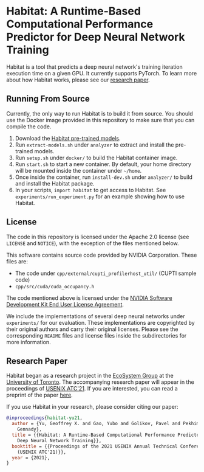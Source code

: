 # Habitat: A Runtime-Based Computational Performance Predictor for Deep Neural Network Training

Habitat is a tool that predicts a deep neural network's training iteration
execution time on a given GPU. It currently supports PyTorch. To learn more
about how Habitat works, please see our [research
paper](https://arxiv.org/abs/2102.00527).


## Running From Source

Currently, the only way to run Habitat is to build it from source. You should
use the Docker image provided in this repository to make sure that you can
compile the code.

1. Download the [Habitat pre-trained
   models](https://drive.google.com/uc?export=download&id=1wcH2GKBnFsSLz9HgYZVUv17bz7HBYl7f).
2. Run `extract-models.sh` under `analyzer` to extract and install the
   pre-trained models.
3. Run `setup.sh` under `docker/` to build the Habitat container image.
4. Run `start.sh` to start a new container. By default, your home directory
   will be mounted inside the container under `~/home`.
5. Once inside the container, run `install-dev.sh` under `analyzer/` to build
   and install the Habitat package.
6. In your scripts, `import habitat` to get access to Habitat. See
   `experiments/run_experiment.py` for an example showing how to use Habitat.


## License

The code in this repository is licensed under the Apache 2.0 license (see
`LICENSE` and `NOTICE`), with the exception of the files mentioned below.

This software contains source code provided by NVIDIA Corporation. These files
are:

- The code under `cpp/external/cupti_profilerhost_util/` (CUPTI sample code)
- `cpp/src/cuda/cuda_occupancy.h`

The code mentioned above is licensed under the [NVIDIA Software Development
Kit End User License Agreement](https://docs.nvidia.com/cuda/eula/index.html).

We include the implementations of several deep neural networks under
`experiments/` for our evaluation. These implementations are copyrighted by
their original authors and carry their original licenses. Please see the
corresponding `README` files and license files inside the subdirectories for
more information.


## Research Paper

Habitat began as a research project in the [EcoSystem
Group](https://www.cs.toronto.edu/ecosystem) at the [University of
Toronto](https://cs.toronto.edu). The accompanying research paper will appear
in the proceedings of [USENIX
ATC'21](https://www.usenix.org/conference/atc21/presentation/yu). If you are
interested, you can read a preprint of the paper
[here](https://arxiv.org/abs/2102.00527).

If you use Habitat in your research, please consider citing our paper:

```bibtex
@inproceedings{habitat-yu21,
  author = {Yu, Geoffrey X. and Gao, Yubo and Golikov, Pavel and Pekhimenko,
    Gennady},
  title = {{Habitat: A Runtime-Based Computational Performance Predictor for
    Deep Neural Network Training}},
  booktitle = {{Proceedings of the 2021 USENIX Annual Technical Conference
    (USENIX ATC'21)}},
  year = {2021},
}
```
